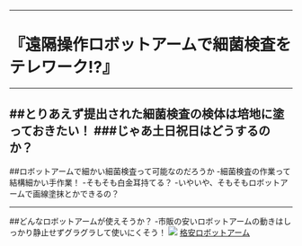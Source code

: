 
---
<!-- _class: title -->
# 『遠隔操作ロボットアームで細菌検査をテレワーク!?』

---
##とりあえず提出された細菌検査の検体は培地に塗っておきたい！
###じゃあ土日祝日はどうするのか？
---
##ロボットアームで細かい細菌検査って可能なのだろうか
-細菌検査の作業って結構細かい手作業！
-そもそも白金耳持てる？
-いやいや、そもそもロボットアームで画線塗抹とかできるの？

---
##どんなロボットアームが使えそうか？
-市販の安いロボットアームの動きはしっかり静止せずグラグラして使いにくそう！
<img src = https://images-fe.ssl-images-amazon.com/images/I/51iYXsvX9FL.__AC_SX300_SY300_QL70_ML2_.jpg >
[格安ロボットアーム](https://youtu.be/u8peO715Y5o)
